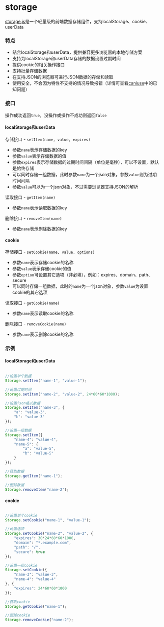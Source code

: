 # storage

[storage.js](https://github.com/tjuking/storage/blob/master/storage.js)是一个轻量级的前端数据存储组件，支持localStorage、cookie、userData


### 特点

* 结合localStorage和userData，提供兼容更多浏览器的本地存储方案
* 支持为localStorage和userData存储的数据设置过期时间
* 提供cookie的相关操作接口
* 支持批量存储数据
* 在支持JSON的浏览器可进行JSON数据的存储和读取
* 使用安全，不会因为特性不支持的情况导致报错（详情可查看[caniuse](http://caniuse.com/#feat=namevalue-storage)中的已知问题）

### 接口

操作成功返回`true`，没操作或操作不成功则返回`false`

#### localStorage和userData

存储接口 - `setItem(name, value, expires)`

* 参数`name`表示存储数据的key
* 参数`value`表示存储数据的值
* 参数`expires`表示存储数据的过期时间间隔（单位是毫秒），可以不设置，默认是始终存储
* 可以同时存储一组数据，此时参数`name`为一个json对象，参数`value`则为过期时间间隔
* 参数`value`可以为一个json对象，不过需要浏览器支持JSON的解析


读取接口 - `getItem(name)`

* 参数`name`表示读取数据的key

删除接口 - `removeItem(name)`

* 参数`name`表示删除数据的key

#### cookie

存储接口 - `setCookie(name, value, options)`

* 参数`name`表示存储cookie的名称
* 参数`value`表示存储cookie的值
* 参数`option`可设置其它选项（非必填），例如：expires、domain、path、secure
* 可以同时存储一组数据，此时的`name`为一个json对象，参数`value`为设置cookie的其它选项

读取接口 - `getCookie(name)`

* 参数`name`表示读取cookie的名称

删除接口 - `removeCookie(name)`

* 参数`name`表示删除cookie的名称

### 示例

#### localStorage和userData

```js

//设置单个数据
Storage.setItem("name-1", "value-1");

//设置过期时间
Storage.setItem("name-2", "value-2", 24*60*60*1000);

//设置json格式数据
Storage.setItem("name-3", {
    "a": "value-3",
    "b": "value-3"
});

//设置一组数据
Storage.setItem({
    "name-4": "value-4",
    "name-5": {
        "a": "value-5",
        "b": "value-5"
    }
});

//获取数据
Storage.getItem("name-1");

//删除数据
Storage.removeItem("name-2");

```

#### cookie

```js

//设置单个cookie
Storage.setCookie("name-1", "value-1");

//设置选项
Storage.setCookie("name-2", "value-2", {
    "expires": 30*24*60*60*1000,
    "domain": "*.example.com",
    "path": "/",
    "secure": true
});

//设置一组cookie
Storage.setCookie({
    "name-3": "value-3",
    "name-4": "value-4"
}, {
    "expires": 24*60*60*1000
});

//获取cookie
Storage.getCookie("name-1");

//删除cookie
Storage.removeCookie("name-2");


```
